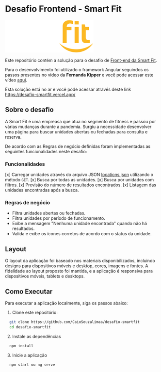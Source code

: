 # Desafio Frontend - Smart Fit

![Smart Fit](./src/assets/images/svg/logo.svg)

Este repositório contém a solução para o desafio de [Front-end da Smart Fit](https://github.com/bioritmo/front-end-code-challenge-smartsite/tree/master).

Para o desenvolvimento foi utilizado o framework Angular seguindos os passos presentes no video da **Fernanda Kipper** e você pode acessar este vídeo [aqui](https://www.youtube.com/watch?v=ozZXMkp8MnQ).

Esta solução está no ar e você pode acessar através deste link https://desafio-smartfit.vercel.app/

## Sobre o desafio

A Smart Fit é uma empreasa que atua no segmento de fitness e passou por várias mudanças durante a pandemia. Surgiu a necessidade desenvolver uma página para buscar unidades abertas ou fechadas para consulta e reserva. 

De acordo com as Regras de negócio definidas foram implementadas as seguintes funcionalidades neste desafio:

### Funcionalidades
[x] Carregar unidades através do arquivo JSON [locations.json](https://test-frontend-developer.s3.amazonaws.com/data/locations.json) utilizando o método `GET`.
[x] Busca por todas as unidades.
[x] Busca por unidades com filtros.
[x] Previsão do número de resultados encontrados.
[x] Listagem das unidades encontradas após a busca.

### Regras de negócio
- Filtra unidades abertas ou fechadas.
- Filtra unidades por período de funcionamento.
- Exibe a mensagem "Nenhuma unidade encontrada" quando não há resultados.
- Valida e exibe os ícones corretos de acordo com o status da unidade.

## Layout

O layout da aplicação foi baseado nos materiais disponibilizados, incluindo designs para dispositivos móveis e desktop, cores, imagens e fontes. A fidelidade ao layout proposto foi mantida, e a aplicação é responsiva para dispositivos móveis, tablets e desktops.

## Como Executar

Para executar a aplicação localmente, siga os passos abaixo:

1. Clone este repositório:

```bash
  git clone https://github.com/CaioSouzalimaa/desafio-smartfit
  cd desafio-smartfit
```

2. Instale as dependências

```bash
  npm install
```

3. Inicie a aplicação

```bash
  npm start ou ng serve
```